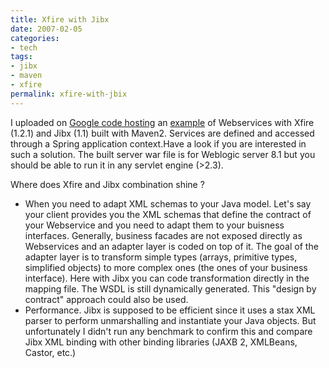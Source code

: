 ```yaml
--- 
title: Xfire with Jibx
date: 2007-02-05
categories: 
- tech
tags: 
- jibx
- maven
- xfire
permalink: xfire-with-jbix
---
```

I uploaded on [Google code hosting](http://code.google.com/p/javaeesamples/ "Google code hosting")  an [example](http://javaeesamples.googlecode.com/files/wsbinding.tar.gz "wsbinding") of Webservices with Xfire (1.2.1) and Jibx (1.1) built with Maven2. Services are defined and accessed through a Spring application context.Have a look if you are interested in such a solution. The built server war file is for Weblogic server 8.1 but you should be able to run it in any servlet engine (>2.3).

Where does Xfire and Jibx combination shine ?
- When you need to adapt XML schemas to your Java model.  Let's say your client provides you the XML schemas that define the contract of your Webservice and you need to adapt them to your buisness interfaces.  Generally, business facades are not exposed directly as Webservices and an adapter layer is coded on top of it. The goal of the adapter layer is to transform simple types (arrays, primitive types, simplified objects) to more complex ones (the ones of your business interface).  Here with Jibx you can code transformation directly in the mapping file. The WSDL is still dynamically generated. This "design by contract" approach could also be used.
- Performance. Jibx is supposed to be efficient since it uses a stax XML parser to perform unmarshalling and instantiate your Java objects. But unfortunately I didn't run any benchmark to confirm this and compare Jibx XML binding with other binding libraries (JAXB 2, XMLBeans, Castor, etc.)
